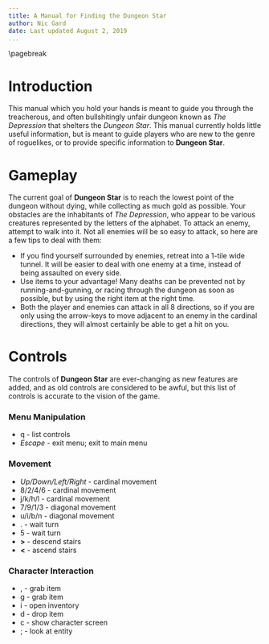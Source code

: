 ```yaml
---
title: A Manual for Finding the Dungeon Star
author: Nic Gard
date: Last updated August 2, 2019
...
```

\pagebreak
# Introduction

This manual which you hold your hands is meant to guide you through the treacherous, and often bullshitingly unfair dungeon known as *The Depression* that shelters the *Dungeon Star*. This manual currently holds little useful information, but is meant to guide players who are new to the genre of roguelikes, or to provide specific information to **Dungeon Star**.

# Gameplay
The current goal of **Dungeon Star** is to reach the lowest point of the dungeon without dying, while collecting as much gold as possible. Your obstacles are the inhabitants of *The Depression*, who appear to be various creatures represented by the letters of the alphabet. To attack an enemy, attempt to walk into it. Not all enemies will be so easy to attack, so here are a few tips to deal with them:

* If you find yourself surrounded by enemies, retreat into a 1-tile wide tunnel. It will be easier to deal with one enemy at a time, instead of being assaulted on every side.
* Use items to your advantage! Many deaths can be prevented not by running-and-gunning, or racing through the dungeon as soon as possible, but by using the right item at the right time.
* Both the player and enemies can attack in all 8 directions, so if you are only using the arrow-keys to move adjacent to an enemy in the cardinal directions, they will almost certainly be able to get a hit on you.

# Controls

The controls of **Dungeon Star** are ever-changing as new features are added, and as old controls are considered to be awful, but this list of controls is accurate to the vision of the game.

### Menu Manipulation

* q - list controls
* *Escape* - exit menu; exit to main menu

### Movement

* *Up/Down/Left/Right* - cardinal movement
* 8/2/4/6 - cardinal movement
* j/k/h/l - cardinal movement
* 7/9/1/3 - diagonal movement
* u/i/b/n - diagonal movement
* . - wait turn
* 5 - wait turn
* **>** - descend stairs
* **<** - ascend stairs

### Character Interaction

* , - grab item
* g - grab item
* i - open inventory
* d - drop item
* c - show character screen
* ; - look at entity
